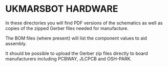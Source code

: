 # UKMARSBOT HARDWARE

In these directories you will find PDF versions of the schematics as well as copies of the zipped Gerber files needed  for manufacture.

The BOM files (where present) will list the component values to aid assembly.

It should be possible to upload the Gerber zip files directly to board manufacturers including PCBWAY, JLCPCB and OSH-PARK.